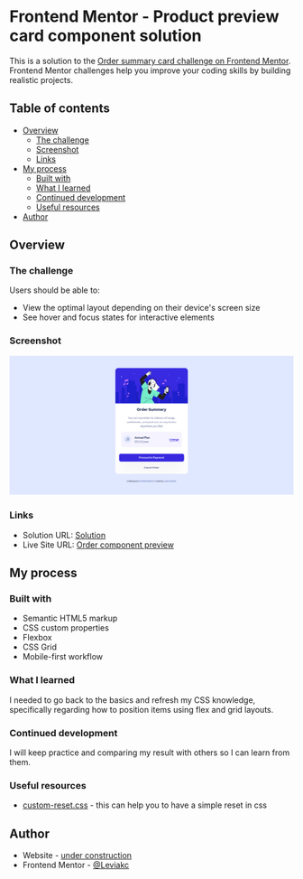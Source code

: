 # Frontend Mentor - Product preview card component solution

This is a solution to the [Order summary card challenge on Frontend Mentor](https://www.frontendmentor.io/challenges/order-summary-component-QlPmajDUj). Frontend Mentor challenges help you improve your coding skills by building realistic projects.

## Table of contents

- [Overview](#overview)
  - [The challenge](#the-challenge)
  - [Screenshot](#screenshot)
  - [Links](#links)
- [My process](#my-process)
  - [Built with](#built-with)
  - [What I learned](#what-i-learned)
  - [Continued development](#continued-development)
  - [Useful resources](#useful-resources)
- [Author](#author)

## Overview

### The challenge

Users should be able to:

- View the optimal layout depending on their device's screen size
- See hover and focus states for interactive elements

### Screenshot

![frontend mentor order summary component solution](./screenshot.png)

### Links

- Solution URL: [Solution](https://github.com/Leviakc/frontend-mentor-challenge/tree/main/order-summary-component-main)
- Live Site URL: [Order component preview](https://resilient-clafoutis-89b5cb.netlify.app/)

## My process

### Built with

- Semantic HTML5 markup
- CSS custom properties
- Flexbox
- CSS Grid
- Mobile-first workflow

### What I learned

I needed to go back to the basics and refresh my CSS knowledge, specifically
regarding how to position items using flex and grid layouts.

### Continued development

I will keep practice and comparing my result with others so I can learn from
them.

### Useful resources

- [custom-reset.css](https://www.joshwcomeau.com/css/custom-css-reset/) - this
  can help you to have a simple reset in css

## Author

- Website - [under construction]()
- Frontend Mentor - [@Leviakc](https://www.frontendmentor.io/profile/Leviakc)
<!--- Twitter - [@yourusername]()-->
